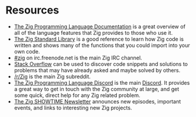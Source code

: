 # Resources

* [The Zig Programming Language Documentation][documentation] is a great overview of all of the language features that Zig provides to those who use it.
* [The Zig Standard Library][std] is a good reference to learn how Zig code is written and shows many of the functions that you could import into your own code.
* [#zig][irc] on irc.freenode.net is the main Zig IRC channel.
* [Stack Overflow][stack-overflow] can be used to discover code snippets and solutions to problems that may have already asked and maybe solved by others.
* [/r/Zig][reddit] is the main Zig subreddit.
* [The Zig Programming Language Discord][discord-zig] is the main [Discord][discord]. It provides a great way to get in touch with the Zig community at large, and get some quick, direct help for any Zig related problem.
* [The Zig SHOWTIME Newsletter][newsletter] announces new episodes, important events, and links to interesting new Zig projects.

[awesome-zig]: https://github.com/nrdmn/awesome-zig
[discord]: https://discordapp.com
[discord-zig]: https://discord.com/invite/gxsFFjE
[documentation]: https://ziglang.org/documentation/master
[irc]: https://webchat.freenode.net/?channels=%23zig
[newsletter]: https://zig.show/
[reddit]: https://www.reddit.com/r/Zig
[stack-overflow]: https://stackoverflow.com/questions/tagged/zig
[std]: https://github.com/ziglang/zig/tree/master/lib/std
